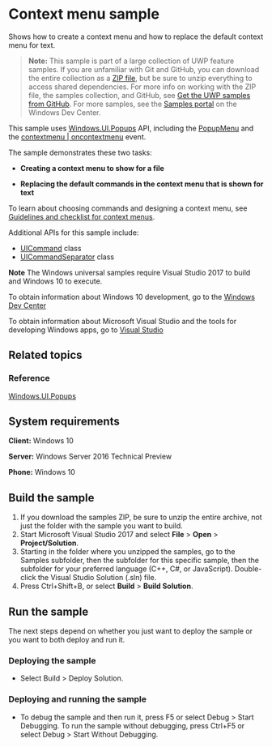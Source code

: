 ﻿<!---
  category: ControlsLayoutAndText
  samplefwlink: http://go.microsoft.com/fwlink/p/?LinkId=620525
--->

# Context menu sample

Shows how to create a context menu and how to replace the default context menu for text. 

> **Note:** This sample is part of a large collection of UWP feature samples. 
> If you are unfamiliar with Git and GitHub, you can download the entire collection as a 
> [ZIP file](https://github.com/Microsoft/Windows-universal-samples/archive/master.zip), but be 
> sure to unzip everything to access shared dependencies. For more info on working with the ZIP file, 
> the samples collection, and GitHub, see [Get the UWP samples from GitHub](https://aka.ms/ovu2uq). 
> For more samples, see the [Samples portal](https://aka.ms/winsamples) on the Windows Dev Center. 

This sample uses [Windows.UI.Popups](https://msdn.microsoft.com/library/windows/apps/br242180) API, 
including the [PopupMenu](https://msdn.microsoft.com/library/windows/apps/br208693) and the 
[contextmenu | oncontextmenu](https://msdn.microsoft.com/library/windows/apps/hh441317) event.

The sample demonstrates these two tasks:

-   **Creating a context menu to show for a file**

-   **Replacing the default commands in the context menu that is shown for text**

To learn about choosing commands and designing a context menu, see [Guidelines and checklist for context menus](https://msdn.microsoft.com/library/windows/apps/hh465308).

Additional APIs for this sample include:

-   [UICommand](https://msdn.microsoft.com/library/windows/apps/br242166) class
-   [UICommandSeparator](https://msdn.microsoft.com/library/windows/apps/br242168) class

**Note** The Windows universal samples require Visual Studio 2017 to build and Windows 10 to execute.
 
To obtain information about Windows 10 development, go to the [Windows Dev Center](http://go.microsoft.com/fwlink/?LinkID=532421)

To obtain information about Microsoft Visual Studio and the tools for developing Windows apps, go to [Visual Studio](http://go.microsoft.com/fwlink/?LinkID=532422)

## Related topics

### Reference

[Windows.UI.Popups](https://msdn.microsoft.com/library/windows/apps/br242180)  

## System requirements

**Client:** Windows 10

**Server:** Windows Server 2016 Technical Preview

**Phone:** Windows 10

## Build the sample

1. If you download the samples ZIP, be sure to unzip the entire archive, not just the folder with the sample you want to build. 
2. Start Microsoft Visual Studio 2017 and select **File** \> **Open** \> **Project/Solution**.
3. Starting in the folder where you unzipped the samples, go to the Samples subfolder, then the subfolder for this specific sample, then the subfolder for your preferred language (C++, C#, or JavaScript). Double-click the Visual Studio Solution (.sln) file.
4. Press Ctrl+Shift+B, or select **Build** \> **Build Solution**.

## Run the sample

The next steps depend on whether you just want to deploy the sample or you want to both deploy and run it.

### Deploying the sample

- Select Build > Deploy Solution. 

### Deploying and running the sample

- To debug the sample and then run it, press F5 or select Debug >  Start Debugging. To run the sample without debugging, press Ctrl+F5 or select Debug > Start Without Debugging. 
